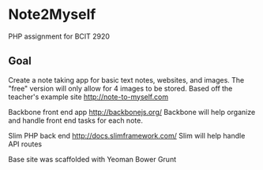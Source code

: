 Note2Myself
===========

PHP assignment for BCIT 2920

Goal
----
Create a note taking app for basic text notes, websites, and images.  The "free" version will only allow for 4 images to be stored.  Based off the teacher's example site http://note-to-myself.com


Backbone front end app
	http://backbonejs.org/
	Backbone will help organize and handle front end tasks for each note.

Slim PHP back end
	http://docs.slimframework.com/
	Slim will help handle API routes


Base site was scaffolded with
	Yeoman
	Bower
	Grunt